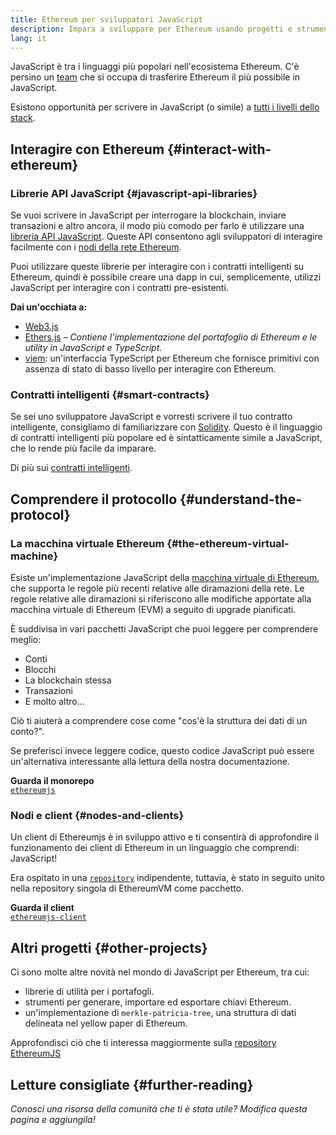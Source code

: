 ```yaml
---
title: Ethereum per sviluppatori JavaScript
description: Impara a sviluppare per Ethereum usando progetti e strumenti basati su JavaScript.
lang: it
---
```


JavaScript è tra i linguaggi più popolari nell'ecosistema Ethereum. C'è persino un [team](https://github.com/ethereumjs) che si occupa di trasferire Ethereum il più possibile in JavaScript.

Esistono opportunità per scrivere in JavaScript (o simile) a [tutti i livelli dello stack](/developers/docs/ethereum-stack/).

## Interagire con Ethereum {#interact-with-ethereum}

### Librerie API JavaScript {#javascript-api-libraries}

Se vuoi scrivere in JavaScript per interrogare la blockchain, inviare transazioni e altro ancora, il modo più comodo per farlo è utilizzare una [libreria API JavaScript](/developers/docs/apis/javascript/). Queste API consentono agli sviluppatori di interagire facilmente con i [nodi della rete Ethereum](/developers/docs/nodes-and-clients/).

Puoi utilizzare queste librerie per interagire con i contratti intelligenti su Ethereum, quindi è possibile creare una dapp in cui, semplicemente, utilizzi JavaScript per interagire con i contratti pre-esistenti.

**Dai un'occhiata a:**

- [Web3.js](https://web3js.readthedocs.io/)
- [Ethers.js](https://docs.ethers.io/) _– Contiene l'implementazione del portafoglio di Ethereum e le utility in JavaScript e TypeScript._
- [viem](https://viem.sh): un'interfaccia TypeScript per Ethereum che fornisce primitivi con assenza di stato di basso livello per interagire con Ethereum.

### Contratti intelligenti {#smart-contracts}

Se sei uno sviluppatore JavaScript e vorresti scrivere il tuo contratto intelligente, consigliamo di familiarizzare con [Solidity](https://solidity.readthedocs.io). Questo è il linguaggio di contratti intelligenti più popolare ed è sintatticamente simile a JavaScript, che lo rende più facile da imparare.

Di più sui [contratti intelligenti](/developers/docs/smart-contracts/).

## Comprendere il protocollo {#understand-the-protocol}

### La macchina virtuale Ethereum {#the-ethereum-virtual-machine}

Esiste un'implementazione JavaScript della [macchina virtuale di Ethereum](/en/developers/docs/evm/), che supporta le regole più recenti relative alle diramazioni della rete. Le regole relative alle diramazioni si riferiscono alle modifiche apportate alla macchina virtuale di Ethereum (EVM) a seguito di upgrade pianificati.

È suddivisa in vari pacchetti JavaScript che puoi leggere per comprendere meglio:

- Conti
- Blocchi
- La blockchain stessa
- Transazioni
- E molto altro...

Ciò ti aiuterà a comprendere cose come "cos'è la struttura dei dati di un conto?".

Se preferisci invece leggere codice, questo codice JavaScript può essere un'alternativa interessante alla lettura della nostra documentazione.

**Guarda il monorepo**  
[`ethereumjs`](https://github.com/ethereumjs/ethereumjs-vm)

### Nodi e client {#nodes-and-clients}

Un client di Ethereumjs è in sviluppo attivo e ti consentirà di approfondire il funzionamento dei client di Ethereum in un linguaggio che comprendi: JavaScript!

Era ospitato in una [`repository`](https://github.com/ethereumjs/ethereumjs-client) indipendente, tuttavia, è stato in seguito unito nella repository singola di EthereumVM come pacchetto.

**Guarda il client**  
[`ethereumjs-client`](https://github.com/ethereumjs/ethereumjs-monorepo/tree/master/packages/client)

## Altri progetti {#other-projects}

Ci sono molte altre novità nel mondo di JavaScript per Ethereum, tra cui:

- librerie di utilità per i portafogli.
- strumenti per generare, importare ed esportare chiavi Ethereum.
- un'implementazione di `merkle-patricia-tree`, una struttura di dati delineata nel yellow paper di Ethereum.

Approfondisci ciò che ti interessa maggiormente sulla [repository EthereumJS](https://github.com/ethereumjs)

## Letture consigliate {#further-reading}

_Conosci una risorsa della comunità che ti è stata utile? Modifica questa pagina e aggiungila!_
